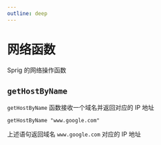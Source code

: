 ```yaml
---
outline: deep
---
```


# 网络函数

Sprig 的网络操作函数

## `getHostByName`

`getHostByName` 函数接收一个域名并返回对应的 IP 地址

```
getHostByName "www.google.com"
```

上述语句返回域名 `www.google.com` 对应的 IP 地址
